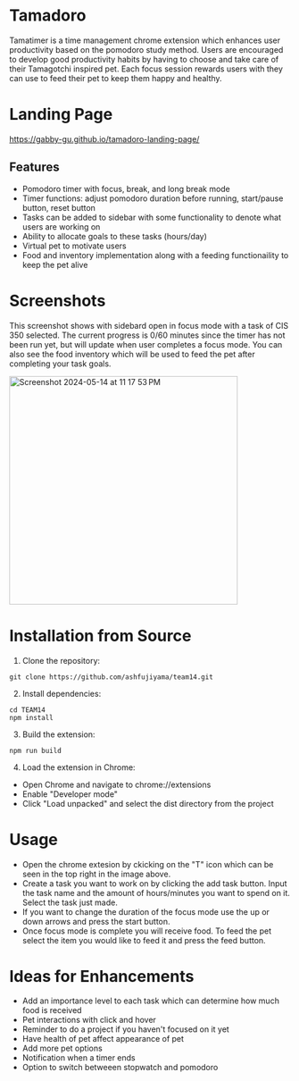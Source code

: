 # Tamadoro
Tamatimer is a time management chrome extension which enhances user productivity based on the pomodoro study method. Users are encouraged to develop good productivity habits by having to choose and take care of their Tamagotchi inspired pet. Each focus session rewards users with they can use to feed their pet to keep them happy and healthy.

# Landing Page
https://gabby-gu.github.io/tamadoro-landing-page/

## Features
* Pomodoro timer with focus, break, and long break mode
* Timer functions: adjust pomodoro duration before running, start/pause button, reset button
* Tasks can be added to sidebar with some functionality to denote what users are working on
* Ability to allocate goals to these tasks (hours/day)
* Virtual pet to motivate users
* Food and inventory implementation along with a feeding functionaility to keep the pet alive

# Screenshots
This screenshot shows with sidebard open in focus mode with a task of CIS 350 selected. The current progress is 0/60 minutes since the timer has not been run yet, but will update when user completes a focus mode. You can also see the food inventory which will be used to feed the pet after completing your task goals.

<img width="409" alt="Screenshot 2024-05-14 at 11 17 53 PM" src="https://github.com/ashfujiyama/team14/assets/114324180/cf9cbb17-3005-43b3-8dd1-450458ca77c9">

# Installation from Source 
1. Clone the repository:
```
git clone https://github.com/ashfujiyama/team14.git
```

2. Install dependencies:
```
cd TEAM14
npm install
```

3. Build the extension:
```
npm run build
```

4. Load the extension in Chrome:
* Open Chrome and navigate to chrome://extensions
* Enable "Developer mode"
* Click "Load unpacked" and select the dist directory from the project


# Usage
* Open the chrome extesion by ckicking on the "T" icon which can be seen in the top right in the image above.
* Create a task you want to work on by clicking the add task button. Input the task name and the amount of hours/minutes you want to spend on it. Select the task just made.
* If you want to change the duration of the focus mode use the up or down arrows and press the start button.
* Once focus mode is complete you will receive food. To feed the pet select the item you would like to feed it and press the feed button.

# Ideas for Enhancements
* Add an importance level to each task which can determine how much food is received
* Pet interactions with click and hover
* Reminder to do a project if you haven't focused on it yet
* Have health of pet affect appearance of pet
* Add more pet options
* Notification when a timer ends
* Option to switch betweeen stopwatch and pomodoro
  
